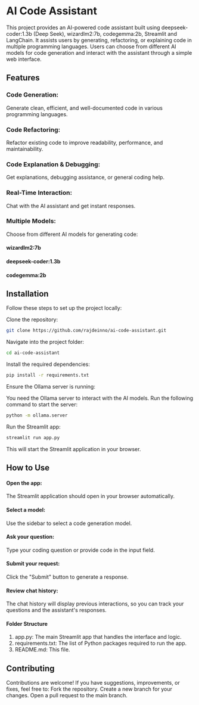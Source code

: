 # AI Code Assistant

This project provides an AI-powered code assistant built using deepseek-coder:1.3b (Deep Seek), wizardlm2:7b, codegemma:2b, Streamlit and LangChain. It assists users by generating, refactoring, or explaining code in multiple programming languages. Users can choose from different AI models for code generation and interact with the assistant through a simple web interface.

## Features

### Code Generation:

Generate clean, efficient, and well-documented code in various programming languages.

### Code Refactoring:

Refactor existing code to improve readability, performance, and maintainability.

### Code Explanation & Debugging:

Get explanations, debugging assistance, or general coding help.

### Real-Time Interaction:

Chat with the AI assistant and get instant responses.

### Multiple Models:

Choose from different AI models for generating code:

#### wizardlm2:7b

#### deepseek-coder:1.3b

#### codegemma:2b

## Installation

Follow these steps to set up the project locally:

Clone the repository:

```bash
git clone https://github.com/rajdeinno/ai-code-assistant.git
```

Navigate into the project folder:

```bash
cd ai-code-assistant
```

Install the required dependencies:

```bash
pip install -r requirements.txt
```

Ensure the Ollama server is running:

You need the Ollama server to interact with the AI models. Run the following command to start the server:

```bash
python -m ollama.server
```

Run the Streamlit app:

```bash
streamlit run app.py
```

This will start the Streamlit application in your browser.

## How to Use

#### Open the app:

The Streamlit application should open in your browser automatically.

#### Select a model:

Use the sidebar to select a code generation model.

#### Ask your question:

Type your coding question or provide code in the input field.

#### Submit your request:

Click the "Submit" button to generate a response.

#### Review chat history:

The chat history will display previous interactions, so you can track your questions and the assistant's responses.

#### Folder Structure

1. app.py: The main Streamlit app that handles the interface and logic.
2. requirements.txt: The list of Python packages required to run the app.
3. README.md: This file.

## Contributing

Contributions are welcome! If you have suggestions, improvements, or fixes, feel free to:
Fork the repository.
Create a new branch for your changes.
Open a pull request to the main branch.
